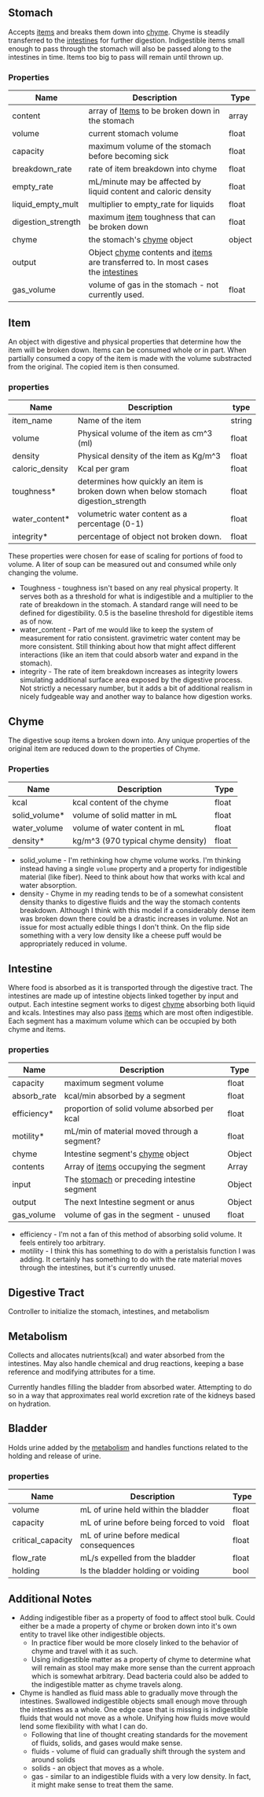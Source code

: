 ## Stomach

Accepts [items](#Item) and breaks them down into [chyme](#Chyme). Chyme is steadily transferred to the [intestines](#Intestine) for further digestion. Indigestible items small enough to pass through the stomach will also be passed along to the intestines in time. Items too big to pass will remain until thrown up.

### Properties

| Name               | Description                                                  | Type   |
| ------------------ | ------------------------------------------------------------ | ------ |
| content            | array of [Items](#Item) to be broken down in the stomach    | array  |
| volume             | current stomach volume                                       | float  |
| capacity           | maximum volume of the stomach before becoming sick           | float  |
| breakdown_rate     | rate of item breakdown into chyme                            | float  |
| empty_rate         | mL/minute may be affected by liquid content and caloric density | float  |
| liquid_empty_mult  | multiplier to empty_rate for liquids                         | float  |
| digestion_strength | maximum [item](#Item) toughness that can be broken down     | float  |
| chyme              | the stomach's [chyme](#Chyme) object                        | object |
| output             | Object [chyme](#Chyme) contents and [items](#Item) are transferred to. In most cases the [intestines](#Intestine) |        |
| gas_volume         | volume of gas in the stomach - not currently used.           | float  |



## Item

An object with digestive and physical properties that determine how the item will be broken down. Items can be consumed whole or in part. When partially consumed a copy of the item is made with the volume substracted from the original. The copied item is then consumed.

### properties

| Name            | Description                                                  | type   |
| --------------- | ------------------------------------------------------------ | ------ |
| item_name       | Name of the item                                             | string |
| volume          | Physical volume of the item as cm^3 (ml)                     | float  |
| density         | Physical density of the item as Kg/m^3                       | float  |
| caloric_density | Kcal per gram                                                | float  |
| toughness*      | determines how quickly an item is broken down when below stomach digestion_strength | float  |
| water_content*  | volumetric water content as a percentage (0-1)               | float  |
| integrity*      | percentage of object not broken down.                        | float  |

These properties were chosen for ease of scaling for portions of food to volume. A liter of soup can be measured out and consumed while only changing the volume.

- Toughness - toughness isn't based on any real physical property. It serves both as a threshold for what is indigestible and a multiplier to the rate of breakdown in the stomach. A standard range will need to be defined for digestibility. 0.5 is the baseline threshold for digestible items as of now. 
- water_content - Part of me would like to keep the system of measurement for ratio consistent. gravimetric water content may be more consistent. Still thinking about how that might affect different interactions (like an item that could absorb water and expand in the stomach). 
- integrity - The rate of item breakdown increases as integrity lowers simulating additional surface area exposed by the digestive process. Not strictly a necessary number, but it adds a bit of additional realism in nicely fudgeable way and another way to balance how digestion works. 

## Chyme

The digestive soup items a broken down into. Any unique properties of the original item are reduced down to the properties of Chyme.

### Properties

 

| Name          | Description                        | Type  |
| ------------- | ---------------------------------- | ----- |
| kcal          | kcal content of the chyme          | float |
| solid_volume* | volume of solid matter in mL       | float |
| water_volume  | volume of water content in mL      | float |
| density*      | kg/m^3 (970 typical chyme density) | float |

- solid_volume - I'm rethinking how chyme volume works. I'm thinking instead having a single `volume` property and a property for indigestible material (like fiber). Need to think about how that works with kcal and water absorption.
- density - Chyme in my reading tends to be  of a somewhat consistent density thanks to digestive fluids and the way the stomach contents breakdown. Although I think with this model if a considerably dense item was broken down there could be a drastic increases in volume. Not an issue for most actually edible things I don't think. On the flip side something with a very low density like a cheese puff would be appropriately reduced in volume.  

## Intestine

Where food is absorbed as it is transported through the digestive tract. The intestines are made up of intestine objects linked together by input and output. Each intestine segment works to digest [chyme](#Chyme) absorbing both liquid and kcals. Intestines may also pass [items](#Item) which are most often indigestible. Each segment has a maximum volume which can be occupied by both chyme and items. 

### properties

| Name        | Description                                             | Type   |
| ----------- | ------------------------------------------------------- | ------ |
| capacity    | maximum segment volume                                  | float  |
| absorb_rate | kcal/min absorbed by a segment                          | float  |
| efficiency* | proportion of solid volume absorbed per kcal            | float  |
| motility*   | mL/min of material moved through a segment?             | float  |
| chyme       | Intestine segment's [chyme](#Chyme) object             | Object |
| contents    | Array of [items](#Item) occupying the segment          | Array  |
| input       | The [stomach](#Stomach) or preceding intestine segment | Object |
| output      | The next Intestine segment or anus                      | Object |
| gas_volume  | volume of gas in the segment - unused                   | float  |

- efficiency - I'm not a fan of this method of absorbing solid volume. It feels entirely too arbitrary.
- motility - I think this has something to do with a peristalsis function I was adding. It certainly has something to do with the rate material moves through the intestines, but it's currently unused.



## Digestive Tract

Controller to initialize the stomach, intestines, and metabolism 

## Metabolism

Collects and allocates nutrients(kcal) and water absorbed from the intestines. May also handle chemical and drug reactions, keeping a base reference and modifying attributes for a time. 

Currently handles filling the bladder from absorbed water. Attempting to do so in a way that approximates real world excretion rate of the kidneys based on hydration.   

## Bladder

Holds urine added by the [metabolism](#Metabolism) and handles functions related to the holding and release of urine.

### properties

| Name              | Description                             | Type  |
| ----------------- | --------------------------------------- | ----- |
| volume            | mL of urine held within the bladder     | float |
| capacity          | mL of urine before being forced to void | float |
| critical_capacity | mL of urine before medical consequences | float |
| flow_rate         | mL/s expelled from the bladder          | float |
| holding           | Is the bladder holding or voiding       | bool  |

## Additional Notes

- Adding indigestible fiber as a property of food to affect stool bulk. Could either be a made a property of chyme or broken down into it's own entity to travel like other indigestible objects.
	- In practice fiber would be more closely linked to the behavior of chyme and travel with it as such.
	- Using indigestible matter as a property of chyme to determine what will remain as stool may make more sense than the current approach which is somewhat arbitrary. Dead bacteria could also be added to the indigestible matter as chyme travels along.
- Chyme is handled as fluid mass able to gradually move through the intestines. Swallowed indigestible objects small enough move through the intestines as a whole. One edge case that is missing is indigestible fluids that would not move as a whole. Unifying how fluids move would lend some flexibility with what I can do. 
	- Following that line of thought creating standards for the movement of fluids, solids, and gases would make sense. 
	- fluids - volume of fluid can gradually shift through the system and around solids
	- solids - an object that moves as a whole. 
	- gas - similar to an indigestible fluids with a very low density. In fact, it might make sense to treat them the same. 
